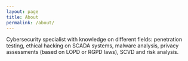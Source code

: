 ```yaml
---
layout: page
title: About
permalink: /about/
---
```


Cybersecurity specialist with knowledge on different fields: penetration testing, ethical hacking on SCADA systems, malware analysis, privacy assessments (based on LOPD or RGPD laws), SCVD and risk analysis.
